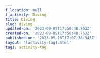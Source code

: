 ```yaml
---
f_location: null
f_activity: Diving
title: Diving
slug: diving
updated-on: '2023-09-09T17:50:48.763Z'
created-on: '2023-09-09T17:50:48.763Z'
published-on: '2023-09-16T12:07:38.345Z'
layout: '[activity-tag].html'
tags: activity-tag
---
```




